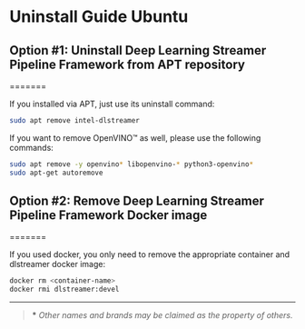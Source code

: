 # Uninstall Guide Ubuntu

## Option #1: Uninstall Deep Learning Streamer Pipeline Framework from APT repository
=======

If you installed via APT, just use its uninstall command:

```bash
sudo apt remove intel-dlstreamer
```

If you want to remove OpenVINO™ as well, please use the following
commands:

```bash
sudo apt remove -y openvino* libopenvino-* python3-openvino*
sudo apt-get autoremove
```

## Option #2: Remove Deep Learning Streamer Pipeline Framework Docker image
=======

If you used docker, you only need to remove the appropriate container and dlstreamer docker
image:

```bash
docker rm <container-name>
docker rmi dlstreamer:devel
```

------------------------------------------------------------------------

> **\*** *Other names and brands may be claimed as the property of
> others.*
